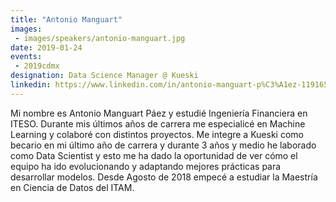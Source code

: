 ```yaml
---
title: "Antonio Manguart"
images:
 - images/speakers/antonio-manguart.jpg
date: 2019-01-24
events:
 - 2019cdmx
designation: Data Science Manager @ Kueski
linkedin: https://www.linkedin.com/in/antonio-manguart-p%C3%A1ez-119165a4/ 
---
```


Mi nombre es Antonio Manguart Páez y estudié Ingeniería Financiera en ITESO. Durante mis últimos años de carrera me especialicé en Machine Learning y colaboré con distintos proyectos. Me integre a Kueski como becario en mi último año de carrera y durante 3 años y medio he laborado como Data Scientist y esto me ha dado la oportunidad de ver cómo el equipo ha ido evolucionando y adaptando mejores prácticas para desarrollar modelos. Desde Agosto de 2018 empecé a estudiar la Maestría en Ciencia de Datos del ITAM.